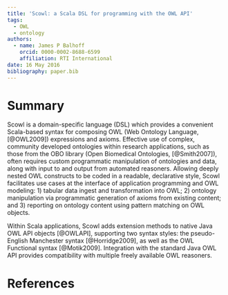 ```yaml
---
title: 'Scowl: a Scala DSL for programming with the OWL API'
tags:
  - OWL
  - ontology
authors:
  - name: James P Balhoff
    orcid: 0000-0002-8688-6599
    affiliation: RTI International
date: 16 May 2016
bibliography: paper.bib
---
```


# Summary

Scowl is a domain-specific language (DSL) which provides a convenient Scala-based syntax for composing OWL (Web Ontology Language, [@OWL2009]) expressions and axioms. Effective use of complex, community developed ontologies within research applications, such as those from the OBO library (Open Biomedical Ontologies, [@Smith2007]), often requires custom programmatic manipulation of ontologies and data, along with input to and output from automated reasoners. Allowing deeply nested OWL constructs to be coded in a readable, declarative style, Scowl facilitates use cases at the interface of application programming and OWL modeling: 1) tabular data ingest and transformation into OWL; 2) ontology manipulation via programmatic generation of axioms from existing content; and 3) reporting on ontology content using pattern matching on OWL objects.

Within Scala applications, Scowl adds extension methods to native Java OWL API objects [@OWLAPI], supporting two syntax styles: the pseudo-English Manchester syntax [@Horridge2009], as well as the OWL Functional syntax [@Motik2009]. Integration with the standard Java OWL API provides compatibility with multiple freely available OWL reasoners.

# References
